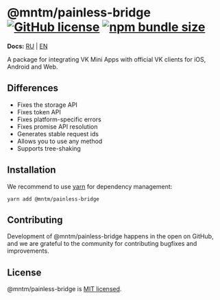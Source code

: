 # @mntm/painless-bridge [![GitHub license](https://img.shields.io/badge/license-MIT-blue.svg)](https://github.com/maxi-team/painless-bridge/blob/master/LICENSE) [![npm bundle size](https://img.shields.io/bundlephobia/min/@mntm/painless-bridge)](https://bundlephobia.com/result?p=@mntm/painless-bridge)

**Docs:** [RU](https://dev.vk.com/bridge/getting-started) | [EN](https://github.com/VKCOM/vk-bridge/blob/master/README.md)

A package for integrating VK Mini Apps with official VK clients for iOS, Android and Web.

## Differences

- Fixes the storage API
- Fixes token API
- Fixes platform-specific errors
- Fixes promise API resolution
- Generates stable request ids
- Allows you to use any method
- Supports tree-shaking

## Installation

We recommend to use [yarn](https://classic.yarnpkg.com/en/docs/install/) for dependency management:

```shell
yarn add @mntm/painless-bridge
```

## Contributing

Development of @mntm/painless-bridge happens in the open on GitHub, and we are grateful to the community for contributing bugfixes and improvements.

## License

@mntm/painless-bridge is [MIT licensed](./LICENSE).
